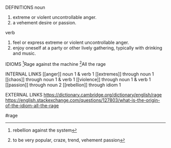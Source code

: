 DEFINITIONS
noun
1. extreme or violent uncontrollable anger.
2. a vehement desire or passion.

verb
1. feel or express extreme or violent uncontrollable anger.
2. enjoy oneself at a party or other lively gathering, typically with drinking and music.

IDIOMS
[^1]Rage against the machine
[^2]All the rage

INTERNAL LINKS
[[anger]] noun 1 & verb 1
[[extremes]] through noun 1
[[chaos]] through noun 1 & verb 1
[[violence]] through noun 1 & verb 1
[[passion]] through noun 2
[[rebellion]] through idiom 1

EXTERNAL LINKS
https://dictionary.cambridge.org/dictionary/english/rage
https://english.stackexchange.com/questions/127803/what-is-the-origin-of-the-idiom-all-the-rage

#rage

[^1]: rebellion against the system

[^2]: to be very popular, craze, trend, vehement passion
